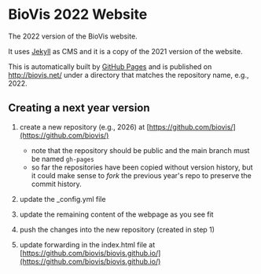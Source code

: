 # BioVis 2022 Website

The 2022 version of the BioVis website.

It uses [Jekyll](http://jekyllrb.com/) as CMS and it is a copy of the 2021
version of the website.

This is automatically built by [GitHub Pages](https://pages.github.com/) and is
published on http://biovis.net/ under a directory that matches the repository
name, e.g., 2022.

## Creating a next year version

1) create a new repository (e.g., 2026) at [https://github.com/biovis/](https://github.com/biovis/)
	- note that the repository should be public and the main branch must be named `gh-pages`
    - so far the repositories have been copied without version history, but it could make sense to *fork* the previous year's repo to preserve the commit history.

2) update the _config.yml file

3) update the remaining content of the webpage as you see fit

4) push the changes into the new repository (created in step 1)

5) update forwarding in the index.html file at [https://github.com/biovis/biovis.github.io/](https://github.com/biovis/biovis.github.io/)
